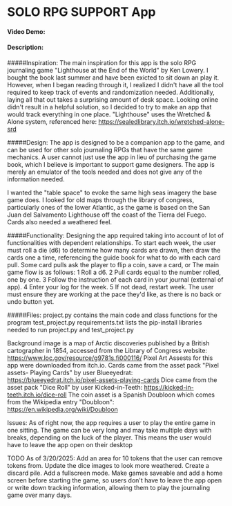 # SOLO RPG SUPPORT App
#### Video Demo: <URL>
#### Description:
#####Inspiration:
The main inspiration for this app is the solo RPG journaling game "Lighthouse at the End of the World" by Ken Lowery. I bought the book last summer and have been exicted to sit down an play it. However, when I began reading through it, I realized I didn't have all the tool required to keep track of events and randomization needed. Additionally, laying all that out takes a surprising amount of desk space. Looking online didn't result in a helpful solution, so I decided to try to make an app that would track everything in one place. 
"Lighthouse" uses the Wretched & Alone system, referenced here: https://sealedlibrary.itch.io/wretched-alone-srd

#####Design:
The app is designed to be a companion app to the game, and can be used for other solo journaling RPGs that have the same game mechanics. A user cannot just use the app in lieu of purchasing the game book, which I believe is important to support game designers. The app is merely an emulator of the tools needed and does not give any of the information needed.

I wanted the "table space" to evoke the same high seas imagery the base game does. I looked for old maps through the library of congress, particularly ones of the lower Atlantic, as the game is based on the San Juan del Salvamento Lighthouse off the coast of the Tierra del Fuego. Cards also needed a weathered feel. 


#####Functionality:
Designing the app required taking into account of lot of functionalities with dependent relationships. To start each week, the user must roll a die (d6) to determine how many cards are drawn, then draw the cards one a time, referencing the guide book for what to do with each card pull. Some card pulls ask the player to flip a coin, save a card, or 
The main game flow is as follows: 
1 Roll a d6.
2 Pull cards equal to the number rolled, one by one.
3 Follow the instruction of each card in your journal (external of app).
4 Enter your log for the week.
5 If not dead, restart week.
The user must ensure they are working at the pace they'd like, as there is no back or undo button yet. 


#####Files:
project.py contains the main code and class functions for the program
test_project.py
requirements.txt lists the pip-install libraries needed to run project.py and test_project.py


Background image is a map of Arctic discoveries published by a British cartographer in 1854, accessed from the Library of Congress website: https://www.loc.gov/resource/g9781s.fi000116/
Pixel Art Assests for this app were downloaded from itch.io.
Cards came from the asset pack "Pixel assets- Playing Cards" by user Blueeyedrat: https://blueeyedrat.itch.io/pixel-assets-playing-cards
Dice came from the asset pack "Dice Roll" by user Kicked-in-Teeth: https://kicked-in-teeth.itch.io/dice-roll
The coin asset is a Spanish Doubloon which comes from the Wikipedia entry "Doubloon": https://en.wikipedia.org/wiki/Doubloon 

Issues:
As of right now, the app requires a user to play the entire game in one sitting. The game can be very long and may take multiple days with breaks, depending on the luck of the player. This means the user would have to leave the app open on their desktop

TODO
As of 3/20/2025:
Add an area for 10 tokens that the user can remove tokens from.
Update the dice images to look more weathered.
Create a discard pile.
Add a fullscreen mode.
Make games saveable and add a home screen before starting the game, so users don't have to leave the app open or write down tracking information, allowing them to play the journaling game over many days.



